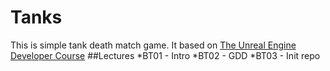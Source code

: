 # Tanks
This is  simple tank death  match  game. It based  on [The Unreal Engine Developer Course](https://www.udemy.com/unrealcourse/learn/v4/overview)
##Lectures
*BT01 - Intro
*BT02 - GDD
*BT03 - Init repo